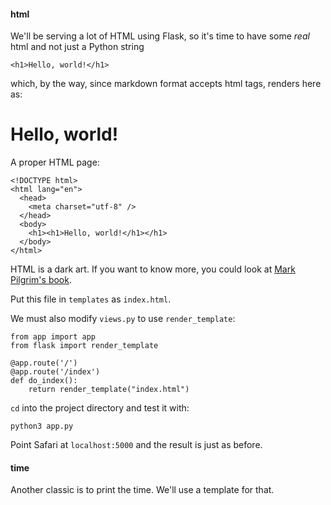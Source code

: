 #### html

We'll be serving a lot of HTML using Flask, so it's time to have some *real* html and not just a Python string 

```
<h1>Hello, world!</h1>
```

which, by the way, since markdown format accepts html tags, renders here as:

<h1>Hello, world!</h1>

A proper HTML page:

```
<!DOCTYPE html>
<html lang="en">
  <head>
    <meta charset="utf-8" />
  </head>
  <body>
    <h1><h1>Hello, world!</h1></h1>
  </body>
</html>
```

HTML is a dark art.  If you want to know more, you could look at [Mark Pilgrim's book](https://diveintohtml5.info/index.html).

Put this file in ``templates`` as ``index.html``.

We must also modify ``views.py`` to use ``render_template``:

```
from app import app
from flask import render_template

@app.route('/')
@app.route('/index')
def do_index():
    return render_template("index.html")
```

``cd`` into the project directory and test it with:

``` 
python3 app.py
```

Point Safari at ``localhost:5000`` and the result is just as before.

#### time

Another classic is to print the time.  We'll use a template for that.

